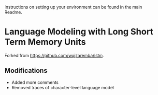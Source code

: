 Instructions on setting up your environment can be found in the main Readme.

Language Modeling with Long Short Term Memory Units
============================
Forked from https://github.com/wojzaremba/lstm.

Modifications
--------------
* Added more comments
* Removed traces of character-level language model
